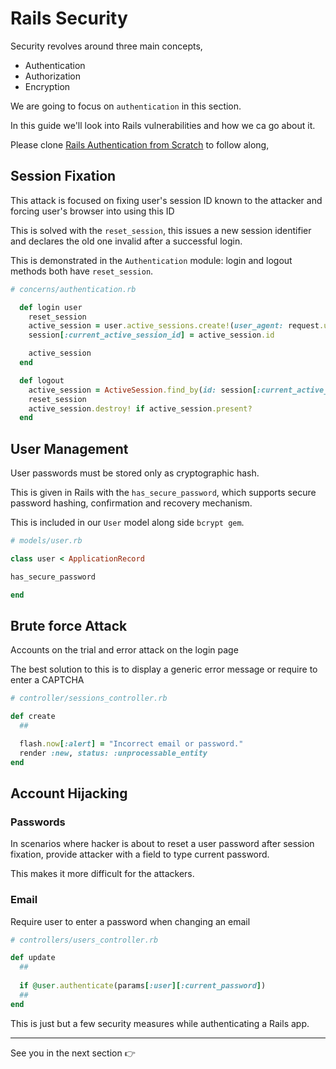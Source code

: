 # Rails Security 

Security revolves around three main concepts, 
 - Authentication
 - Authorization
 - Encryption

We are going to focus on `authentication` in this section.

In this guide we'll look into Rails vulnerabilities and how we ca go about it. 

Please clone [Rails Authentication from Scratch](https://github.com/Njunu-sk/rails-authentication-from-scratch) to follow along, 

## Session Fixation 

This attack is focused on fixing user's session ID known to the attacker and forcing user's browser into using this ID

This is solved with the `reset_session`, this issues a new session identifier and declares the old one invalid after a successful login.

This is demonstrated in the `Authentication` module: login and logout methods both have `reset_session`.


```ruby
# concerns/authentication.rb

  def login user
    reset_session
    active_session = user.active_sessions.create!(user_agent: request.user_agent, ip_address: request.ip)
    session[:current_active_session_id] = active_session.id

    active_session
  end

  def logout
    active_session = ActiveSession.find_by(id: session[:current_active_session_id])
    reset_session
    active_session.destroy! if active_session.present?
  end
```

## User Management 

User passwords must be stored only as cryptographic hash.

This is given in Rails with the `has_secure_password`, which supports secure password hashing, confirmation and recovery mechanism.

This is included in our `User` model along side `bcrypt gem`.

```ruby
# models/user.rb 

class user < ApplicationRecord 

has_secure_password

end
```

## Brute force Attack 

Accounts on the trial and error attack on the login page 

The best solution to this is to display a generic error message or require to enter a CAPTCHA

```ruby
# controller/sessions_controller.rb 

def create 
  ##

  flash.now[:alert] = "Incorrect email or password."
  render :new, status: :unprocessable_entity
end
```

## Account Hijacking 

### Passwords 
In scenarios where hacker is about to reset a user password after session fixation, provide attacker with a field to type current password.

This makes it more difficult for the attackers.

### Email 

Require user to enter a password when changing an email

```ruby
# controllers/users_controller.rb 

def update 
  ##
  
  if @user.authenticate(params[:user][:current_password])
  ##
end
```

This is just but a few security measures while authenticating a Rails app. 

***

See you in the next section 👉
